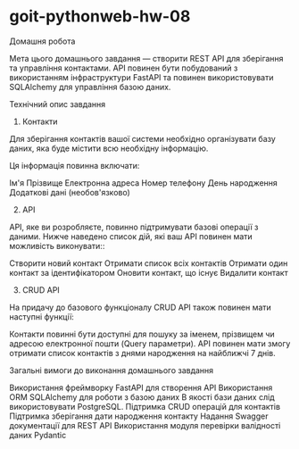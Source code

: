 # goit-pythonweb-hw-08

Домашня робота



Мета цього домашнього завдання — створити REST API для зберігання та управління контактами. API повинен бути побудований з використанням інфраструктури FastAPI та повинен використовувати SQLAlchemy для управління базою даних.



Технічний опис завдання

1. Контакти

Для зберігання контактів вашої системи необхідно організувати базу даних, яка буде містити всю необхідну інформацію.

Ця інформація повинна включати:

Ім'я
Прізвище
Електронна адреса
Номер телефону
День народження
Додаткові дані (необов'язково)


2. API

API, яке ви розробляєте, повинно підтримувати базові операції з даними. Нижче наведено список дій, які ваш API повинен мати можливість виконувати::

Створити новий контакт
Отримати список всіх контактів
Отримати один контакт за ідентифікатором
Оновити контакт, що існує
Видалити контакт


3. CRUD API

На придачу до базового функціоналу CRUD API також повинен мати наступні функції:

Контакти повинні бути доступні для пошуку за іменем, прізвищем чи адресою електронної пошти (Query параметри).
API повинен мати змогу отримати список контактів з днями народження на найближчі 7 днів.


Загальні вимоги до виконання домашнього завдання

Використання фреймворку FastAPI для створення API
Використання ORM SQLAlchemy для роботи з базою даних
В якості бази даних слід використовувати PostgreSQL.
Підтримка CRUD операцій для контактів
Підтримка зберігання дати народження контакту
Надання Swagger документації для REST API
Використання модуля перевірки валідності даних Pydantic
